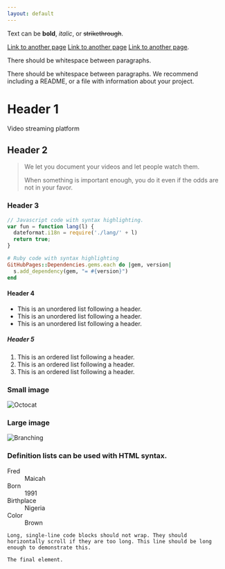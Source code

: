 ```yaml
---
layout: default
---
```


Text can be **bold**, _italic_, or ~~strikethrough~~.

[Link to another page](./feature.md) [Link to another page](./about.md) [Link to another page](./inspiration.md).

There should be whitespace between paragraphs.

There should be whitespace between paragraphs. We recommend including a README, or a file with information about your project.

# Header 1

Video streaming platform

## Header 2

> We let you document your videos and let people watch them.
>
> When something is important enough, you do it even if the odds are not in your favor.

### Header 3

```js
// Javascript code with syntax highlighting.
var fun = function lang(l) {
  dateformat.i18n = require('./lang/' + l)
  return true;
}
```

```ruby
# Ruby code with syntax highlighting
GitHubPages::Dependencies.gems.each do |gem, version|
  s.add_dependency(gem, "= #{version}")
end
```

#### Header 4

*   This is an unordered list following a header.
*   This is an unordered list following a header.
*   This is an unordered list following a header.

##### Header 5

1.  This is an ordered list following a header.
2.  This is an ordered list following a header.
3.  This is an ordered list following a header.


### Small image

![Octocat](https://github.githubassets.com/images/icons/emoji/octocat.png)

### Large image

![Branching](https://guides.github.com/activities/hello-world/branching.png)


### Definition lists can be used with HTML syntax.

<dl>
<dt>Fred</dt>
<dd>Maicah</dd>
<dt>Born</dt>
<dd>1991</dd>
<dt>Birthplace</dt>
<dd>Nigeria</dd>
<dt>Color</dt>
<dd>Brown</dd>
</dl>

```
Long, single-line code blocks should not wrap. They should horizontally scroll if they are too long. This line should be long enough to demonstrate this.
```

```
The final element.
```
